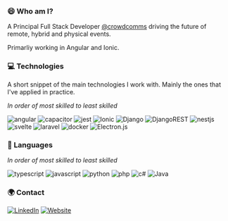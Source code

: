 <!-- Introduction -->
### 😄 Who am I?

A Principal Full Stack Developer <a href="https://github.com/crowdcomms">@crowdcomms</a> driving the future of remote, hybrid and physical events.

Primarliy working in Angular and Ionic.

### 💻 Technologies

A short snippet of the main technologies I work with. Mainly the ones that I've applied in practice.

_In order of most skilled to least skilled_

![angular](https://img.shields.io/badge/Angular-DD0031?style=for-the-badge&logo=angular&logoColor=white)
![capacitor](https://img.shields.io/badge/Capacitor-119EFF?style=for-the-badge&logo=Capacitor&logoColor=white)
![jest](https://img.shields.io/badge/Jest-C21325?style=for-the-badge&logo=jest&logoColor=white)
![Ionic](https://img.shields.io/badge/Ionic-%233880FF.svg?style=for-the-badge&logo=Ionic&logoColor=white)
![Django](https://img.shields.io/badge/django-%23092E20.svg?style=for-the-badge&logo=django&logoColor=white)
![DjangoREST](https://img.shields.io/badge/DJANGO-REST-ff1709?style=for-the-badge&logo=django&logoColor=white&color=ff1709&labelColor=gray)
![nestjs](https://img.shields.io/badge/nestjs-E0234E?style=for-the-badge&logo=nestjs&logoColor=white)
![svelte](https://img.shields.io/badge/Svelte-4A4A55?style=for-the-badge&logo=svelte&logoColor=FF3E00)
![laravel](https://img.shields.io/badge/Laravel-FF2D20?style=for-the-badge&logo=laravel&logoColor=white)
![docker](https://img.shields.io/badge/Docker-2CA5E0?style=for-the-badge&logo=docker&logoColor=white)
![Electron.js](https://img.shields.io/badge/Electron-191970?style=for-the-badge&logo=Electron&logoColor=white)

### 📕 Languages

_In order of most skilled to least skilled_

![typescript](https://img.shields.io/badge/TypeScript-007ACC?style=for-the-badge&logo=typescript&logoColor=white)
![javascript](https://img.shields.io/badge/JavaScript-323330?style=for-the-badge&logo=javascript&logoColor=F7DF1E)
![python](https://img.shields.io/badge/Python-FFD43B?style=for-the-badge&logo=python&logoColor=blue)
![php](https://img.shields.io/badge/PHP-777BB4?style=for-the-badge&logo=php&logoColor=white)
![c#](https://img.shields.io/badge/C%23-239120?style=for-the-badge&logo=c-sharp&logoColor=white)
![Java](https://img.shields.io/badge/java-%23ED8B00.svg?style=for-the-badge&logo=openjdk&logoColor=white)


### 🌍 Contact

<a href="https://linkedin.com/in/willpoulson" target="_blank">![LinkedIn](https://img.shields.io/badge/LinkedIn-0077B5?style=for-the-badge&logo=linkedin&logoColor=white)</a>
<a href="https://willpoulson.co.uk" target="_blank">![Website](https://img.shields.io/badge/website-000000?style=for-the-badge&logo=About.me&logoColor=white)</a>

